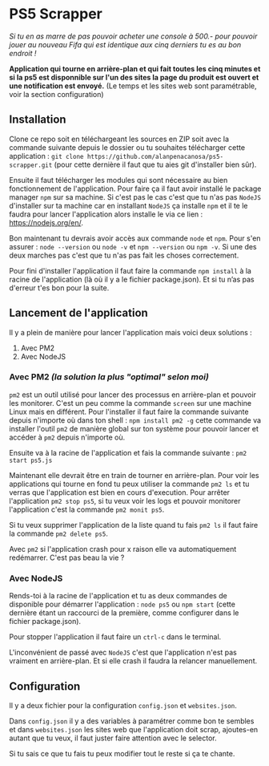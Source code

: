 # PS5 Scrapper

*Si tu en as marre de pas pouvoir acheter une console à 500.- pour pouvoir jouer au nouveau Fifa qui est identique aux cinq derniers tu es au bon endroit !*

**Application qui tourne en arrière-plan et qui fait toutes les cinq minutes et si la ps5 est disponnible sur l'un des sites la page du produit est ouvert et une notification est envoyé.** (Le temps et les sites web sont paramétrable, voir la section configuration)

## Installation
Clone ce repo soit en téléchargeant les sources en ZIP soit avec la commande suivante depuis le dossier ou tu souhaites télécharger cette application : `git clone https://github.com/alanpenacanosa/ps5-scrapper.git` (pour cette dernière il faut que tu aies git d'installer bien sûr).

Ensuite il faut télécharger les modules qui sont nécessaire au bien fonctionnement de l'application. Pour faire ça il faut avoir installé le package manager `npm` sur sa machine. Si c'est pas le cas c'est que tu n'as pas `NodeJS` d'installer sur ta machine car en installant `NodeJS` ça installe `npm` et il te le faudra pour lancer l'application alors installe le via ce lien : https://nodejs.org/en/.

Bon maintenant tu devrais avoir accès aux commande `node` et `npm`. Pour s'en assurer : `node --version` ou `node -v` et `npm --version` ou `npm -v`. Si une des deux marches pas c'est que tu n'as pas fait les choses correctement.

Pour fini d'installer l'application il faut faire la commande `npm install` à la racine de l'application (là où il y a le fichier package.json). Et si tu n’as pas d'erreur t'es bon pour la suite.

## Lancement de l'application

Il y a plein de manière pour lancer l'application mais voici deux solutions :
1. Avec PM2
2. Avec NodeJS

### Avec PM2 *(la solution la plus "optimal" selon moi)*
`pm2` est un outil utilisé pour lancer des processus en arrière-plan et pouvoir les monitorer. C'est un peu comme la commande `screen` sur une machine Linux mais en différent. Pour l'installer il faut faire la commande suivante depuis n'importe où dans ton shell : `npm install pm2 -g` cette commande va installer l'outil `pm2` de manière global sur ton système pour pouvoir lancer et accéder à `pm2` depuis n'importe où.

Ensuite va à la racine de l'application et fais la commande suivante : `pm2 start ps5.js`

Maintenant elle devrait être en train de tourner en arrière-plan. Pour voir les applications qui tourne en fond tu peux utiliser la commande `pm2 ls` et tu verras que l'application est bien en cours d'execution. Pour arrêter l'application `pm2 stop ps5`, si tu veux voir les logs et pouvoir monitorer l'application c'est la commande `pm2 monit ps5`.

Si tu veux supprimer l'application de la liste quand tu fais `pm2 ls` il faut faire la commande `pm2 delete ps5`.

Avec `pm2` si l'application crash pour x raison elle va automatiquement redémarrer. C'est pas beau la vie ?

### Avec NodeJS
Rends-toi à la racine de l'application et tu as deux commandes de disponible pour démarrer l'application : `node ps5` ou `npm start` (cette dernière étant un raccourci de la première, comme configurer dans le fichier package.json).

Pour stopper l'application il faut faire un `ctrl-c` dans le terminal.

L'inconvénient de passé avec `NodeJS` c'est que l'application n'est pas vraiment en arrière-plan. Et si elle crash il faudra la relancer manuellement.

## Configuration

Il y a deux fichier pour la configuration `config.json` et `websites.json`.

Dans `config.json` il y a des variables à paramétrer comme bon te sembles et dans `websites.json` les sites web que l'application doit scrap, ajoutes-en autant que tu veux, il faut juster faire attention avec le selector.

Si tu sais ce que tu fais tu peux modifier tout le reste si ça te chante.
